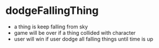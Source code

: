 # dodgeFallingThing
 
- a thing is keep falling from sky
- game will be over if a thing collided with character
- user will win if user dodge all falling things until time is up